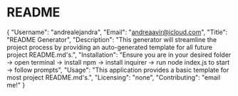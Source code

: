 # README
  {
  "Username": "andrealejandra",
  "Email": "andreaavir@icloud.com",
  "Title": "README Generator",
  "Description": "This generator will streamline the project process by providing an auto-generated template for all future project README.md's.",
  "Installation": "Ensure you are in your desired folder -> open terminal -> install npm -> install inquirer -> run node index.js to start -> follow prompts",
  "Usage": "This application provides a basic template for most project README.md's.",
  "Licensing": "none",
  "Contributing": "email me!"
}

